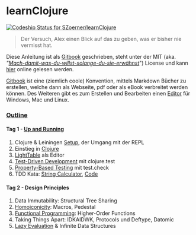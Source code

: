 learnClojure
============

[ ![Codeship Status for SZoerner/learnClojure](https://www.codeship.io/projects/cd490660-f0c9-0131-6150-66d8ca7dad4d/status)](https://www.codeship.io/projects/27511)

> Der Versuch, Alex einen Blick auf das zu geben, was er bisher nie vermisst hat.

Diese Anleitung ist als [Gitbook](http://www.gitbook.io/) geschrieben, steht unter der MIT (aka. *"[Mach-damit-was-du-willst-solange-du-sie-erwähnst](https://tldrlegal.com/license/mit-license)*") License und kann [hier](http://szoerner.github.io/learnClojure) online gelesen werden.

[Gitbook](http://www.gitbook.io/) ist eine (ziemlich coole) Konvention, mittels Markdown Bücher zu erstellen, welche dann als Webseite, pdf oder als eBook verbreitet werden können. Des Weiteren gibt es zum Erstellen und Bearbeiten einen [Editor](https://github.com/GitbookIO/editor/releases) für Windows, Mac und Linux.

### [Outline](SUMMARY.md)

#### Tag 1 - [Up and Running](chapters/Up_and_Running.md)

1. Clojure & Leiningen [Setup](chapters/Setup.md), der Umgang mit der REPL
2. Einstieg in [Clojure](chapters/Clojure.md)
3. [LightTable](chapters/LightTable.md) als Editor
5. [Test-Driven Development](chapters/TDD.md) mit clojure.test
6. [Property-Based Testing](chapters/Property-Based_Testing.md) mit test.check
7. TDD Kata: [String Calculator](http://osherove.com/tdd-kata-1/), [Code](https://github.com/nchapon/string-calculator)

#### Tag 2 - Design Principles

1. Data Immutability: Structural Tree Sharing
2. [Homoiconicity](chapters/Homoiconicity.md): Macros, Pedestal
3. [Functional Programming](Functional_Programming.md): Higher-Order Functions
4. Taking Things Apart: IDKAIDWK, Protocols und Deftype, Datomic
5. [Lazy Evaluation](Lazy_Evaluation.md) & Infinite Data Structures
